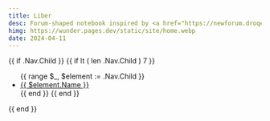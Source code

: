 ```yaml
---
title: Liber
desc: Forum-shaped notebook inspired by <a href="https://newforum.droqen.com/">Droqen</a>
himg: https://wunder.pages.dev/static/site/home.webp
date: 2024-04-11
---
```

<p> 
    {{ if .Nav.Child }} {{ if lt ( len .Nav.Child ) 7 }}<ul>
    {{ range $_, $element := .Nav.Child }}
    <li><a href="{{ $element.Href }}">{{ $element.Name }}</a></li>
    {{ end }} {{ end }}</ul>
    {{ end }}
</p>


